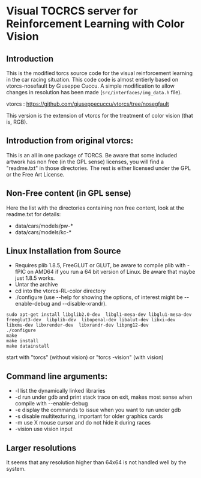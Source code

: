 # Visual TOCRCS server for Reinforcement Learning with Color Vision

## Introduction
This is the modified torcs source code for the visual reinforcement learning in the car racing situation. This code code is almost entierly based on vtorcs-nosefault by Giuseppe Cuccu.
A simple modification to allow changes in resolution has been made (```src/interfaces/img_data.h``` file).

vtorcs : https://github.com/giuseppecuccu/vtorcs/tree/nosegfault

This version is the extension of vtorcs for the treatment of color vision (that is, RGB).


## Introduction from original vtorcs:
This is an all in one package of TORCS. Be aware that some included
artwork has non free (in the GPL sense) licenses, you will find a "readme.txt"
in those directories. The rest is either licensed under the GPL or the Free
Art License.


## Non-Free content (in GPL sense)
Here the list with the directories containing non free content, look at the
readme.txt for details:
- data/cars/models/pw-*
- data/cars/models/kc-*


## Linux Installation from Source

- Requires plib 1.8.5, FreeGLUT or GLUT, be aware to compile plib with -fPIC
  on AMD64 if you run a 64 bit version of Linux. Be aware that maybe just
  1.8.5 works.
- Untar the archive
- cd into the vtorcs-RL-color directory
- ./configure (use --help for showing the options, of interest might be
  --enable-debug and --disable-xrandr).

```
sudo apt-get install libglib2.0-dev  libgl1-mesa-dev libglu1-mesa-dev  freeglut3-dev  libplib-dev  libopenal-dev libalut-dev libxi-dev libxmu-dev libxrender-dev  libxrandr-dev libpng12-dev
./configure
make
make install
make datainstall
```
start with "torcs" (without vision) or "torcs -vision" (with vision)


## Command line arguments:
* -l list the dynamically linked libraries
* -d run under gdb and print stack trace on exit, makes most sense when compile
     with --enable-debug
* -e display the commands to issue when you want to run under gdb
* -s disable multitexturing, important for older graphics cards
* -m use X mouse cursor and do not hide it during races
* -vision use vision input

## Larger resolutions
It seems that any resolution higher than 64x64 is not handled well by the system.
